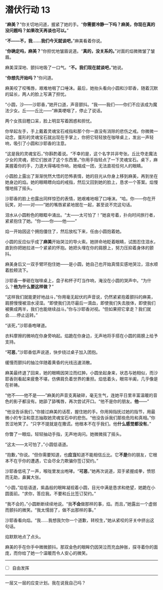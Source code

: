 # 潜伏行动 13

“**麻美？**”你关切地问道，握紧了她的手。“**你需要冷静一下吗？麻美，你现在真的没问题吗？如果改天再谈也可以。**”

“**不——不，我……我们今天就谈吧，**”麻美看着你说。

“**你确定吗，麻美？**”你担忧地皱眉说道。“**真的，没关系的。**”对面的焰微微皱了皱眉。

麻美深深地、颤抖地吸了一口气。“**不。我们现在就谈吧，**”她说。

“**你想先开始吗？**”你问道。

麻美咬了咬嘴唇，艰难地咽了口唾沫。最后，她抬头看向小圆和沙耶香，随着沉默的延长，两人的脸上写满了担忧。

“小圆，沙——沙耶香，”她开口道，声音颤抖。“我——我们——你们不应该成为魔法少女。丘——丘比——”麻美哽咽了，停止了说话。

两个女孩目瞪口呆，脸上明显写着困惑和担忧。

你举起左手，手上戴着灵魂宝石戒指和那个你一直没有消除的悲伤之戒。你微微一动念，蛋形的灵魂宝石就出现在手掌上，你把它轻轻放在咖啡桌上，发出一声轻响，吸引了小圆和沙耶香的注意。

“这是我的灵魂宝石，”你斟酌着说。“不幸的是，这个名字并非夸张。丘比夺走魔法少女的灵魂，把它们放进了这个东西里。”你用手指轻点了一下灵魂宝石。桌下，麻美握着你的手，力道大得咯吱作响，她缩成一团，无法直视任何人的眼睛。

小圆脸上露出了渐渐恍然大悟的恐怖表情，她的目光从你身上移到麻美，再到坐在她身边的焰。她的眼睛瞟向焰的戒指，然后又回到她的脸上，恳求一个答案。焰慢慢地摇了摇头。

沙耶香的脸上也露出同样惊恐的表情，她艰难地咽了口唾沫。“哈。你——你在开玩笑，对——对——”她的嘴唇紧紧地抿在一起，甚至说不完这句话。

泪水从小圆粉色的眼眶中涌出。“太——太可怕了！”她哀号着，扑向时间旅行者，紧紧抱住了她。“你——你——他——”

焰一开始因这个拥抱僵住了，然后放松下来，任由小圆抱着她。

小圆的反应似乎成了**麻美**开始哭泣的导火索。她拼命地眨着眼睛，试图忍住泪水，直到你把她拉进一个紧紧的怀抱。她把头埋在你的肩膀上，努力压抑着身体的颤抖。

麻美身后又一双手臂环抱住她——是小圆，她自己也开始真情实感地哭泣，泪水顺着脸颊流下。

沙耶香一拳砸在咖啡桌上，盘子和杯子叮当作响，淹没在小圆的哭声中。“为什么？**他为什么要这样做？**”

“这样我们就能更好地战斗，”你用毫无起伏的声音说，仍然紧紧抱着颤抖的麻美，肩膀慢慢被泪水浸湿。“即使我们流尽最后一滴血，即使我们失去肢体，即使我们被撕成两半，我们也能继续战斗。”你与沙耶香对视。“但如果把它拿走？我们就会……停止运转。”

“该死，”沙耶香咆哮道。

衣料摩擦的微响在你身旁响起。焰跪在你身边，无声地将手搭在小圆的肩膀上给予支持。

“**可恶**，”沙耶香低声说道，快步绕过桌子加入团抱。

缓慢而颤抖的抽泣伴随着黄昏的光线迅速消散。

麻美最终退了回来，她的眼睛因哭泣而红肿。小圆坐起身来，状态与她相似，而沙耶香则看起来疲惫不堪，仿佛肩负着世界的重担。焰低着头，眼帘半阖，几乎像是在祈祷。

“他不——他不是——”麻美的声音支离破碎，毫无生气，连她平日里丰富温暖的音色的影子都没有。她舔了舔嘴唇，再次尝试开口。“他不是你的朋友。**他**——”

“他没告诉我们，”你接过麻美的话茬，握住她的手。你用拇指抚过她的指节，用最微小的专注和意志抽取她灵魂宝石中的悲伤。“他没告诉我们那些危险和真相。”你苦涩地笑了。“只字不提就是在撒谎。他根本不在乎我们。他**什么感觉都没有**。”

你瞥了一眼焰，轻轻抽动手指，无声地询问。她微微摇了摇头。

“这太——太可怕了，”小圆低语道。

“抱歉，”你说。“但你需要知道，也**应当**知道不能相信丘比。它**不是**你的朋友，它根本不在乎你的遭遇，它会尽全力欺骗你签订契约。”

沙耶香低吼了一声，喉咙里发出咆哮。“**可恶**，”她再次说道，双手紧握成拳，愤怒而无助，鼻翼大张。

“小圆，”焰低语道，紫晶般的眼眸凝视着小圆，目光中满是恳求和绝望，她跪在小圆面前。“求你，答应我。不要和丘比签订契约。”

“我不会的，”小圆断断续续地说。“我**不会**做那样的事，焰。而且，”她露出一个虚弱而颤抖的微笑。“我太懦弱了，做不出那样的事。”

沙耶香看向焰。“我……我想我欠你一个道歉，转校生，”她从紧咬的牙关中挤出这句话。

焰默默地点了点头。

麻美的手在你手中微微颤抖。那双金色的眼眸仍因哭泣而充血肿胀，探寻着你的面庞，而你给了她一个温暖而令人安心的微笑。

---

- [ ] 自由发挥

---

一层又一层的应变计划。我在说我自己吗？
